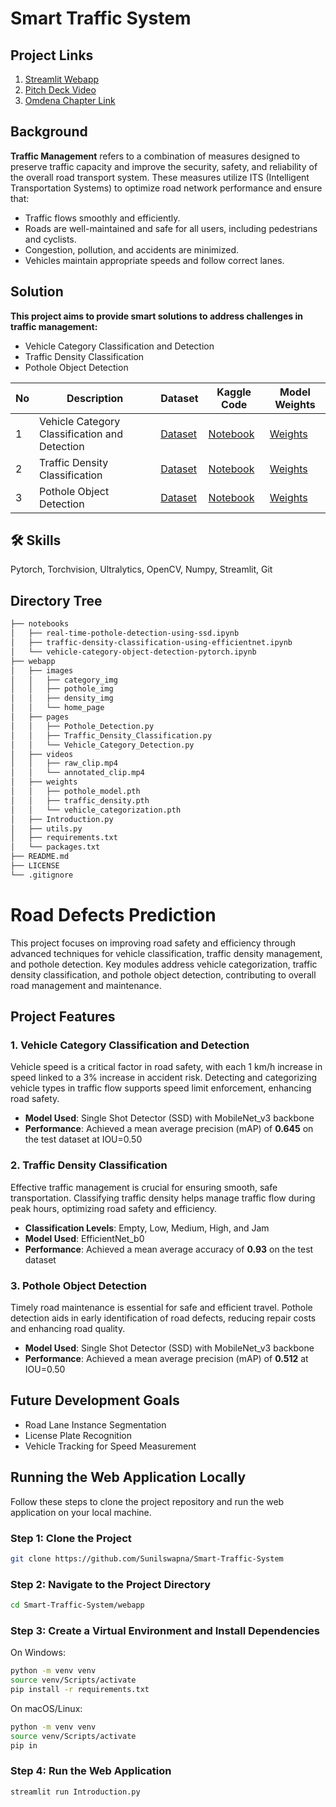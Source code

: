 # Smart Traffic System

## Project Links
1. [Streamlit Webapp](https://omdena-jakarta-traffic-system.streamlit.app/)
2. [Pitch Deck Video](https://clipchamp.com/watch/R69z4mhQp3o)
3. [Omdena Chapter Link](https://omdena.com/chapter-challenges/predicting-road-defects-and-optimizing-traffic-light-countdown-to-reduce-congestion-in-indonesia/)

## Background
**Traffic Management** refers to a combination of measures designed to preserve traffic capacity and improve the security, safety, and reliability of the overall road transport system. These measures utilize ITS (Intelligent Transportation Systems) to optimize road network performance and ensure that:
- Traffic flows smoothly and efficiently.
- Roads are well-maintained and safe for all users, including pedestrians and cyclists.
- Congestion, pollution, and accidents are minimized.
- Vehicles maintain appropriate speeds and follow correct lanes.

## Solution
**This project aims to provide smart solutions to address challenges in traffic management:**

- Vehicle Category Classification and Detection
- Traffic Density Classification
- Pothole Object Detection

| No | Description                            | Dataset | Kaggle Code | Model Weights |
|----|----------------------------------------|---------|-------------|---------------|
| 1  | Vehicle Category Classification and Detection | [Dataset](https://www.kaggle.com/datasets/sakshamjn/vehicle-detection-8-classes-object-detection) | [Notebook](https://www.kaggle.com/code/sudhanshu2198/vehicle-category-object-detection-pytorch) | [Weights](https://www.kaggle.com/datasets/sudhanshu2198/vehicle-categorization-detection-earned-weights) |
| 2  | Traffic Density Classification         | [Dataset](https://www.kaggle.com/datasets/rahat52/traffic-density-singapore) | [Notebook](https://www.kaggle.com/code/sudhanshu2198/traffic-density-classification-using-efficientnet) | [Weights](https://www.kaggle.com/datasets/sudhanshu2198/traffic-density-classification-learned-weights) |
| 3  | Pothole Object Detection               | [Dataset](https://www.kaggle.com/datasets/andrewmvd/pothole-detection) | [Notebook](https://www.kaggle.com/code/sudhanshu2198/real-time-pothole-detection-using-ssd) | [Weights](https://www.kaggle.com/datasets/sudhanshu2198/pothole-detection-learned-weights) |

## 🛠 Skills
Pytorch, Torchvision, Ultralytics, OpenCV, Numpy, Streamlit, Git

## Directory Tree
```bash
├── notebooks
│   ├── real-time-pothole-detection-using-ssd.ipynb
│   ├── traffic-density-classification-using-efficientnet.ipynb
│   └── vehicle-category-object-detection-pytorch.ipynb
├── webapp
│   ├── images
│   │   ├── category_img
│   │   ├── pothole_img
│   │   ├── density_img
│   │   └── home_page
│   ├── pages
│   │   ├── Pothole_Detection.py
│   │   ├── Traffic_Density_Classification.py
│   │   └── Vehicle_Category_Detection.py
│   ├── videos
│   │   ├── raw_clip.mp4
│   │   └── annotated_clip.mp4
│   ├── weights
│   │   ├── pothole_model.pth
│   │   ├── traffic_density.pth
│   │   └── vehicle_categorization.pth
│   ├── Introduction.py
│   ├── utils.py
│   ├── requirements.txt
│   └── packages.txt
├── README.md
├── LICENSE
└── .gitignore

```
# Road Defects Prediction

This project focuses on improving road safety and efficiency through advanced techniques for vehicle classification, traffic density management, and pothole detection. Key modules address vehicle categorization, traffic density classification, and pothole object detection, contributing to overall road management and maintenance.

## Project Features

### 1. Vehicle Category Classification and Detection
Vehicle speed is a critical factor in road safety, with each 1 km/h increase in speed linked to a 3% increase in accident risk. Detecting and categorizing vehicle types in traffic flow supports speed limit enforcement, enhancing road safety.

- **Model Used**: Single Shot Detector (SSD) with MobileNet_v3 backbone  
- **Performance**: Achieved a mean average precision (mAP) of **0.645** on the test dataset at IOU=0.50

### 2. Traffic Density Classification
Effective traffic management is crucial for ensuring smooth, safe transportation. Classifying traffic density helps manage traffic flow during peak hours, optimizing road safety and efficiency.

- **Classification Levels**: Empty, Low, Medium, High, and Jam  
- **Model Used**: EfficientNet_b0  
- **Performance**: Achieved a mean average accuracy of **0.93** on the test dataset

### 3. Pothole Object Detection
Timely road maintenance is essential for safe and efficient travel. Pothole detection aids in early identification of road defects, reducing repair costs and enhancing road quality.

- **Model Used**: Single Shot Detector (SSD) with MobileNet_v3 backbone  
- **Performance**: Achieved a mean average precision (mAP) of **0.512** at IOU=0.50

## Future Development Goals
- Road Lane Instance Segmentation
- License Plate Recognition
- Vehicle Tracking for Speed Measurement

## Running the Web Application Locally

Follow these steps to clone the project repository and run the web application on your local machine.

### Step 1: Clone the Project
```bash
git clone https://github.com/Sunilswapna/Smart-Traffic-System
```
### Step 2: Navigate to the Project Directory
```bash
cd Smart-Traffic-System/webapp
```
### Step 3: Create a Virtual Environment and Install Dependencies
On Windows:
```bash
python -m venv venv
source venv/Scripts/activate
pip install -r requirements.txt
```
On macOS/Linux:
```bash
python -m venv venv
source venv/Scripts/activate
pip in
```
### Step 4: Run the Web Application
```bash
streamlit run Introduction.py
```

